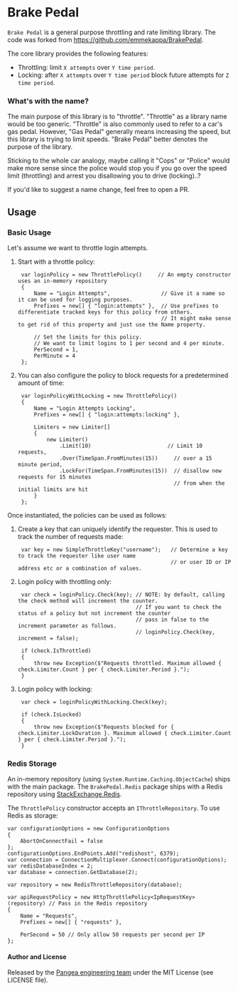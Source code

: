 # Brake Pedal 

`Brake Pedal` is a general purpose throttling and rate limiting library. The code was forked from https://github.com/emmekappa/BrakePedal. 

The core library provides the following features:

- Throttling: limit `X attempts` over `Y time period`.
- Locking: after `X attempts` over `Y time period` block future attempts for `Z time period`.

### What's with the name?

The main purpose of this library is to "throttle". "Throttle" as a library name would be too generic. "Throttle" is also commonly used to refer to a car's gas pedal. However, "Gas Pedal" generally means increasing the speed, but this library is trying to limit speeds. "Brake Pedal" better denotes the purpose of the library. 

Sticking to the whole car analogy, maybe calling it "Cops" or "Police" would make more sense since the police would stop you if you go over the speed limit (throttling) and arrest you disallowing you to drive (locking)..?

If you'd like to suggest a name change, feel free to open a PR.

## Usage

### Basic Usage

Let's assume we want to throttle login attempts. 

1. Start with a throttle policy:

        var loginPolicy = new ThrottlePolicy()     // An empty constructor uses an in-memory repository
        {
            Name = "Login Attempts",                // Give it a name so it can be used for logging purposes.
            Prefixes = new[] { "login:attempts" },  // Use prefixes to differentiate tracked keys for this policy from others.
                                                    // It might make sense to get rid of this property and just use the Name property. 
                                                
            // Set the limits for this policy. 
            // We want to limit logins to 1 per second and 4 per minute.
            PerSecond = 1,
            PerMinute = 4
        };

2. You can also configure the policy to block requests for a predetermined amount of time:

        var loginPolicyWithLocking = new ThrottlePolicy() 
        {
            Name = "Login Attempts Locking",
            Prefixes = new[] { "login:attempts:locking" }, 
                                                
            Limiters = new Limiter[]
            {
                new Limiter()
                    .Limit(10)                        // Limit 10 requests,
                    .Over(TimeSpan.FromMinutes(15))     // over a 15 minute period,
                    .LockFor(TimeSpan.FromMinutes(15))  // disallow new requests for 15 minutes
                                                        // from when the initial limits are hit
            }
        };
                
Once instantiated, the policies can be used as follows:

1. Create a key that can uniquely identify the requester. This is used to track the number of requests made:

        var key = new SimpleThrottleKey("username");   // Determine a key to track the requester like user name
                                                       // or user ID or IP address etc or a combination of values.

2. Login policy with throttling only:

        var check = loginPolicy.Check(key); // NOTE: by default, calling the check method will increment the counter.
                                            // If you want to check the status of a policy but not increment the counter
                                            // pass in false to the increment parameter as follows.
                                            // loginPolicy.Check(key, increment = false); 
        
        if (check.IsThrottled)
        {
            throw new Exception($"Requests throttled. Maximum allowed { check.Limiter.Count } per { check.Limiter.Period }.");
        }

3. Login policy with locking:

        var check = loginPolicyWithLocking.Check(key);  
        
        if (check.IsLocked)
        {
            throw new Exception($"Requests blocked for { check.Limiter.LockDuration }. Maximum allowed { check.Limiter.Count } per { check.Limiter.Period }.");
        }
    
### Redis Storage

An in-memory repository (using `System.Runtime.Caching.ObjectCache`) ships with the main package. The `BrakePedal.Redis` package ships with a Redis repository using [StackExchange.Redis](https://github.com/StackExchange/StackExchange.Redis).

The `ThrottlePolicy` constructor accepts an `IThrottleRepository`. To use Redis as storage:
    
    var configurationOptions = new ConfigurationOptions
    {
        AbortOnConnectFail = false
    };
    configurationOptions.EndPoints.Add("redishost", 6379);
    var connection = ConnectionMultiplexer.Connect(configurationOptions);
    var redisDatabaseIndex = 2;
    var database = connection.GetDatabase(2);
    
    var repository = new RedisThrottleRepository(database);
    
    var apiRequestPolicy = new HttpThrottlePolicy<IpRequestKey>(repository) // Pass in the Redis repository
    {
        Name = "Requests",
        Prefixes = new[] { "requests" },
    
        PerSecond = 50 // Only allow 50 requests per second per IP
    };

#### Author and License

Released by the [Pangea engineering team](http://engineering.gopangea.com) under the MIT License (see LICENSE file).
